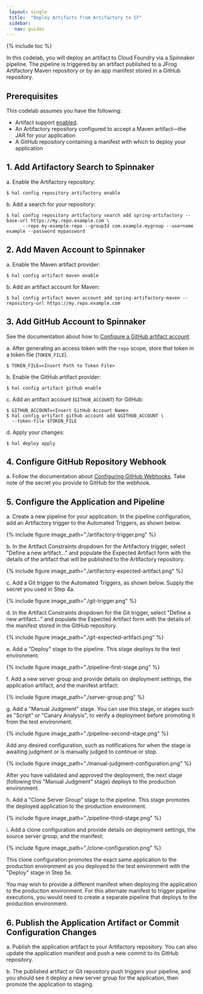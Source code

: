```yaml
---
 layout: single
 title:  "Deploy Artifacts from Artifactory to CF"
 sidebar:
   nav: guides
---
```


 {% include toc %}

In this codelab, you will deploy an artifact to Cloud Foundry via a Spinnaker pipeline. The pipeline is triggered by an artifact published to a JFrog Artifactory Maven repository or by an app manifest stored in a GitHub repository.

## Prerequisites

This codelab assumes you have the following:

* Artifact support [enabled](/reference/artifacts-with-artifactsrewrite//#enabling-artifact-support).
* An Artifactory repository configured to accept a Maven artifact&mdash;the JAR for your application
* A GitHub repository containing a manifest with which to deploy your application

## 1. Add Artifactory Search to Spinnaker

a. Enable the Artifactory repository:

  ```
  $ hal config repository artifactory enable
  ```

b. Add a search for your repository:

  ```
  $ hal config repository artifactory search add spring-artifactory --base-url https://my.repo.example.com \
		--repo my-example-repo --groupId com.example.mygroup --username example --password mypassword
  ```

## 2. Add Maven Account to Spinnaker

a. Enable the Maven artifact provider:

  ```
  $ hal config artifact maven enable
  ```

b. Add an artifact account for Maven:

  ```
  $ hal config artifact maven account add spring-artifactory-maven --repository-url https://my.repo.example.com
  ```

## 3. Add GitHub Account to Spinnaker

See the documentation about how to [Configure a GitHub artifact account](https://www.spinnaker.io/setup/artifacts/github/).

a. After generating an access token with the `repo` scope, store that token in a token file (`TOKEN_FILE`).

  ```
  $ TOKEN_FILE=<Insert Path to Token File>
  ```

b. Enable the GitHub artifact provider:

  ```
  $ hal config artifact github enable
  ```

c. Add an artifact account (`GITHUB_ACCOUNT`) for GitHub:

  ```
  $ GITHUB_ACCOUNT=<Insert GitHub Account Name>
  $ hal config artifact github account add $GITHUB_ACCOUNT \
    --token-file $TOKEN_FILE
  ```

d. Apply your changes:

  ```
  $ hal deploy apply
  ```

## 4. Configure GitHub Repository Webhook

a. Follow the documentation about [Configuring GitHub Webhooks](https://www.spinnaker.io/setup/triggers/github/). Take note of the secret you provide to GitHub for the webhook.

## 5. Configure the Application and Pipeline

a. Create a new pipeline for your application. In the pipeline configuration, add an Artifactory trigger to the Automated Triggers, as shown below.

  {% include figure
     image_path="./artifactory-trigger.png"
  %}

b. In the Artifact Constraints dropdown for the Artifactory trigger, select "Define a new artifact..." and populate the Expected Artifact form with the details of the artifact that will be published to the Artifactory repository.

  {% include figure
     image_path="./artifactory-expected-artifact.png"
  %}

c. Add a Git trigger to the Automated Triggers, as shown below. Supply the secret you used in Step 4a.

  {% include figure
     image_path="./git-trigger.png"
  %}

d. In the Artifact Constraints dropdown for the Git trigger, select "Define a new artifact..." and populate the Expected Artifact form with the details of the manifest stored in the GitHub repository.

  {% include figure
     image_path="./git-expected-artifact.png"
  %}

e. Add a "Deploy" stage to the pipeline. This stage deploys to the test environment.

  {% include figure
     image_path="./pipeline-first-stage.png"
  %}

f. Add a new server group and provide details on deployment settings, the application artifact, and the manifest artifact:

  {% include figure
     image_path="./server-group.png"
  %}

g. Add a "Manual Judgment" stage. You can use this stage, or stages such as "Script" or "Canary Analysis", to verify a deployment before promoting it from the test environment.

  {% include figure
     image_path="./pipeline-second-stage.png"
  %}

Add any desired configuration, such as notifications for when the stage is awaiting judgment or is manually judged to continue or stop.

  {% include figure
     image_path="./manual-judgment-configuration.png"
  %}

After you have validated and approved the deployment, the next stage (following this "Manual Judgment" stage) deploys to the production environment.

h. Add a "Clone Server Group" stage to the pipeline. This stage promotes the deployed application to the production environment.

  {% include figure
     image_path="./pipeline-third-stage.png"
  %}

i. Add a clone configuration and provide details on deployment settings, the source server group, and the manifest:

  {% include figure
     image_path="./clone-configuration.png"
  %}

This clone configuration promotes the exact same application to the production environment as you deployed to the test environment with the "Deploy" stage in Step 5e. 

You may wish to provide a different manifest when deploying the application to the production environment. For this alternate manifest to trigger pipeline executions, you would need to create a separate pipeline that deploys to the production environment.

## 6. Publish the Application Artifact or Commit Configuration Changes

a. Publish the application artifact to your Artifactory repository. You can also update the application manifest and push a new commit to its GitHub repository.

b. The published artifact or Git repository push triggers your pipeline, and you should see it deploy a new server group for the application, then promote the application to staging.
